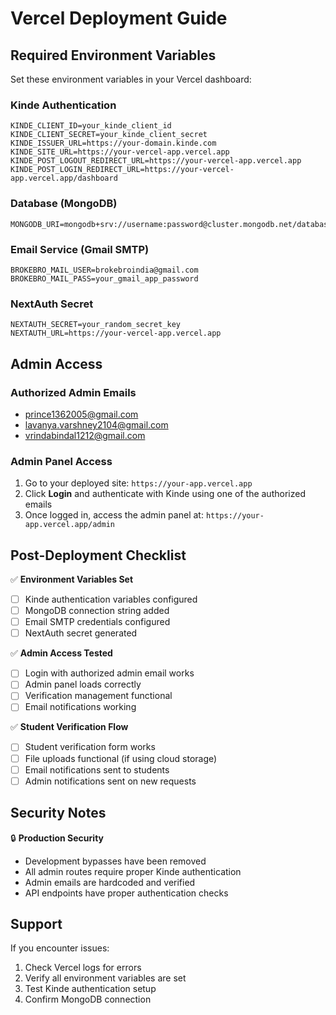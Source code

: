 # Vercel Deployment Guide

## Required Environment Variables

Set these environment variables in your Vercel dashboard:

### **Kinde Authentication**
```
KINDE_CLIENT_ID=your_kinde_client_id
KINDE_CLIENT_SECRET=your_kinde_client_secret
KINDE_ISSUER_URL=https://your-domain.kinde.com
KINDE_SITE_URL=https://your-vercel-app.vercel.app
KINDE_POST_LOGOUT_REDIRECT_URL=https://your-vercel-app.vercel.app
KINDE_POST_LOGIN_REDIRECT_URL=https://your-vercel-app.vercel.app/dashboard
```

### **Database (MongoDB)**
```
MONGODB_URI=mongodb+srv://username:password@cluster.mongodb.net/database
```

### **Email Service (Gmail SMTP)**
```
BROKEBRO_MAIL_USER=brokebroindia@gmail.com
BROKEBRO_MAIL_PASS=your_gmail_app_password
```

### **NextAuth Secret**
```
NEXTAUTH_SECRET=your_random_secret_key
NEXTAUTH_URL=https://your-vercel-app.vercel.app
```

## Admin Access

### **Authorized Admin Emails**
- prince1362005@gmail.com
- lavanya.varshney2104@gmail.com
- vrindabindal1212@gmail.com

### **Admin Panel Access**
1. Go to your deployed site: `https://your-app.vercel.app`
2. Click **Login** and authenticate with Kinde using one of the authorized emails
3. Once logged in, access the admin panel at: `https://your-app.vercel.app/admin`

## Post-Deployment Checklist

✅ **Environment Variables Set**
- [ ] Kinde authentication variables configured
- [ ] MongoDB connection string added
- [ ] Email SMTP credentials configured
- [ ] NextAuth secret generated

✅ **Admin Access Tested**
- [ ] Login with authorized admin email works
- [ ] Admin panel loads correctly
- [ ] Verification management functional
- [ ] Email notifications working

✅ **Student Verification Flow**
- [ ] Student verification form works
- [ ] File uploads functional (if using cloud storage)
- [ ] Email notifications sent to students
- [ ] Admin notifications sent on new requests

## Security Notes

🔒 **Production Security**
- Development bypasses have been removed
- All admin routes require proper Kinde authentication
- Admin emails are hardcoded and verified
- API endpoints have proper authentication checks

## Support

If you encounter issues:
1. Check Vercel logs for errors
2. Verify all environment variables are set
3. Test Kinde authentication setup
4. Confirm MongoDB connection
